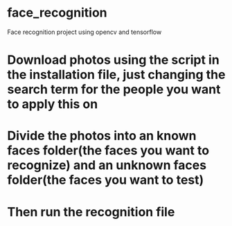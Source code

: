 # face_recognition
Face recognition project using opencv and tensorflow

# Download photos using the script in the installation file, just changing the search term for the people you want to apply this on

# Divide the photos into an known faces folder(the faces you want to recognize) and an unknown faces folder(the faces you want to test)

# Then run the recognition file
